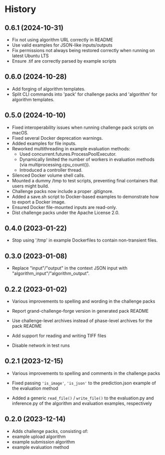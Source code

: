 # History

## 0.6.1 (2024-10-31)

- Fix not using algorithm URL correctly in README
- Use valid examples for JSON-like inputs/outputs
- Fix permissions not always being restored correctly when running on latest Ubuntu LTS
- Ensure .tif are correctly parsed by example scripts

## 0.6.0 (2024-10-28)

- Add forging of algorithm templates.
- Split CLI commands into 'pack' for challenge packs and 'algorithm' for algorithm templates.

## 0.5.0 (2024-10-10)

- Fixed interoperability issues when running challenge pack scripts on macOS.
- Fixed several Docker deprecation warnings.
- Added examples for file inputs.
- Reworked multithreading in example evaluation methods:
  - Used concurrent.futures.ProcessPoolExecutor.
  - Dynamically limited the number of workers in evaluation methods (via multiprocessing.cpu_count()).
  - Introduced a controller thread.
- Silenced Docker volume shell calls.
- Mounted a dummy /tmp to test scripts, preventing final containers that users might build.
- Challenge packs now include a proper .gitignore.
- Added a save.sh script to Docker-based examples to demonstrate how to export a Docker image.
- Ensured Docker file-mounted inputs are read-only.
- Dist challenge packs under the Apache License 2.0.

## 0.4.0 (2023-01-22)

- Stop using '/tmp' in example Dockerfiles to contain non-transient files.

## 0.3.0 (2023-01-08)

- Replace "input"/"output" in the context JSON input with "algorithm_input"/"algorithm_output".

## 0.2.2 (2023-01-02)

- Various improvements to spelling and wording in the challenge packs

- Report grand-challenge-forge version in generated pack README
- Use challenge-level archives instead of phase-level archives for the pack README
- Add support for reading and writing TIFF files
- Disable network in test runs

## 0.2.1 (2023-12-15)

- Various improvements to spelling and comments in the challenge packs

- Fixed passing `'is_image'`, `'is_json'` to the prediction.json example of the evaluation method
- Added a generic `read_file()` / `write_file()` to the evaluation.py and inference.py of the algorithm and evaluation examples, respectively

## 0.2.0 (2023-12-14)

- Adds challenge packs, consisting of:
- example upload algorithm
- example submission algorithm
- example evaluation method
